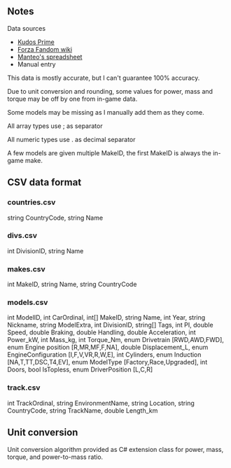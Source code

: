 ## Notes

Data sources
- [Kudos Prime](https://www.kudosprime.com/fm/carlist.php)
- [Forza Fandom wiki](https://forza.fandom.com/wiki/Forza_Motorsport_(2023)/Cars)
- [Manteo's spreadsheet](https://docs.google.com/spreadsheets/d/1ZO5HqJW_F3jBEDn9kL_YxitJs8nijTiDTxuXUHLAP9o/edit#gid=778203711)
- Manual entry

This data is mostly accurate, but I can't guarantee 100% accuracy.

Due to unit conversion and rounding, some values for power, mass and torque may be off by one from in-game data.

Some models may be missing as I manually add them as they come.

All array types use ; as separator

All numeric types use . as decimal separator

A few models are given multiple MakeID, the first MakeID is always the in-game make.

## CSV data format

### countries.csv

string CountryCode, string Name

### divs.csv

int DivisionID, string Name

### makes.csv

int MakeID, string Name, string CountryCode

### models.csv

int ModelID, int CarOrdinal, int[] MakeID, string Name, int Year, string Nickname, string ModelExtra, int DivisionID, string[] Tags, int PI, double Speed, double Braking, double Handling, double Acceleration, int Power_kW, int Mass_kg, int Torque_Nm, enum Drivetrain [RWD,AWD,FWD], enum Engine position [R,MR,MF,F,NA], double Displacement_L, enum EngineConfiguration [I,F,V,VR,R,W,E], int Cylinders, enum Induction [NA,T,TT,DSC,T4,EV], enum ModelType [Factory,Race,Upgraded], int Doors, bool IsTopless, enum DriverPosition [L,C,R]

### track.csv

int TrackOrdinal, string EnvironmentName, string Location, string CountryCode, string TrackName, double Length_km

## Unit conversion

Unit conversion algorithm provided as C# extension class for power, mass, torque, and power-to-mass ratio.
